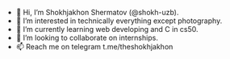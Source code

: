 - 👋 Hi, I’m Shokhjakhon Shermatov (@shokh-uzb).
- 👀 I’m interested in technically everything except photography.
- 🌱 I’m currently learning web developing and C in cs50.
- 💞️ I’m looking to collaborate on internships.
- 📫 Reach me on telegram t.me/theshokhjakhon

<!---
shokh-uzb/shokh-uzb is a ✨ special ✨ repository because its `README.md` (this file) appears on your GitHub profile.
You can click the Preview link to take a look at your changes.
--->
